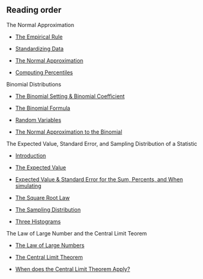 ## Reading order

The Normal Approximation

* [The Empirical Rule](empirical_rule.ipynb)

* [Standardizing Data](standardizing_data_and_standard_normal_curve.ipynb)

* [The Normal Approximation](normal_approximation.ipynb)

* [Computing Percentiles](computing_percentiles.ipynb)

Binomial Distributions

* [The Binomial Setting & Binomial Coefficient](the_binomial_setting_and_binomial_coefficient.ipynb)

* [The Binomial Formula](the_binomial_formula.ipynb)

* [Random Variables](random_variables.ipynb)

* [The Normal Approximation to the Binomial](the_normal_approximation_to_the_binomial.ipynb)

The Expected Value, Standard Error, and Sampling Distribution of a Statistic

* [Introduction](parameter_and_statistic.ipynb)

* [The Expected Value](the_expected_value.ipynb)

* [Expected Value & Standard Error for the Sum, Percents, and When simulating](EV_SE_for_sum_percents_and_simulating.ipynb)

* [The Square Root Law](the_square_root_law.ipynb)

* [The Sampling Distribution](the_sampling_distribution.ipynb)

* [Three Histograms](three_histograms.ipynb)

The Law of Large Number and the Central Limit Teorem

* [The Law of Large Numbers](the_law_of_large_number.ipynb)

* [The Central Limit Theorem](the_central_limit_theorem.ipynb)

* [When does the Central Limit Theorem Apply?](when_does_the_central_limit_theorem_apply.ipynb)